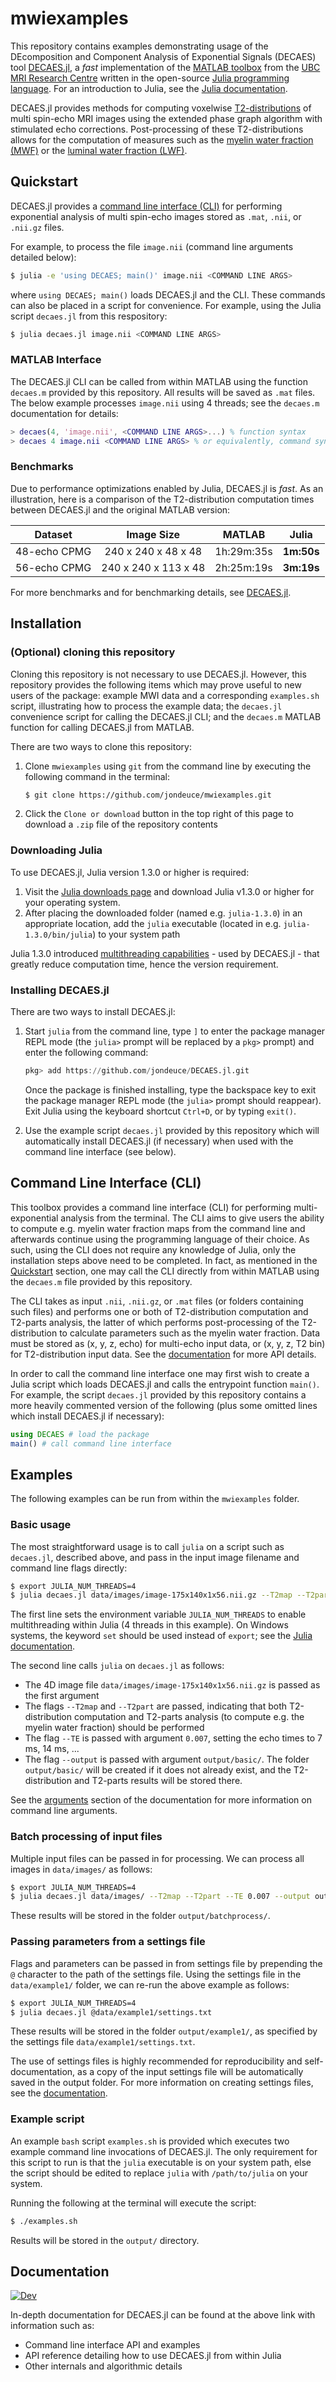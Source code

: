 # mwiexamples

This repository contains examples demonstrating usage of the DEcomposition and Component Analysis of Exponential Signals (DECAES) tool [DECAES.jl](https://github.com/jondeuce/DECAES.jl.git),
a *fast* implementation of the [MATLAB toolbox](https://mriresearch.med.ubc.ca/news-projects/myelin-water-fraction/) from the [UBC MRI Research Centre](https://mriresearch.med.ubc.ca/) written in the open-source [Julia programming language](https://julialang.org/).
For an introduction to Julia, see the [Julia documentation](https://docs.julialang.org/en/v1.3/).

DECAES.jl provides methods for computing voxelwise [T2-distributions](https://doi.org/10.1016/0022-2364(89)90011-5) of multi spin-echo MRI images using the extended phase graph algorithm with stimulated echo corrections.
Post-processing of these T2-distributions allows for the computation of measures such as the [myelin water fraction (MWF)](https://doi.org/10.1002/mrm.1910310614) or the [luminal water fraction (LWF)](https://doi.org/10.1148/radiol.2017161687).

## Quickstart

DECAES.jl provides a [command line interface (CLI)](https://jondeuce.github.io/DECAES.jl/dev/cli) for performing exponential analysis of multi spin-echo images stored as `.mat`, `.nii`, or `.nii.gz` files.

For example, to process the file `image.nii` (command line arguments detailed below):

```bash
$ julia -e 'using DECAES; main()' image.nii <COMMAND LINE ARGS>
```

where `using DECAES; main()` loads DECAES.jl and the CLI.
These commands can also be placed in a script for convenience.
For example, using the Julia script `decaes.jl` from this respository:

```bash
$ julia decaes.jl image.nii <COMMAND LINE ARGS>
```

### MATLAB Interface

The DECAES.jl CLI can be called from within MATLAB using the function `decaes.m` provided by this repository.
All results will be saved as `.mat` files.
The below example processes `image.nii` using 4 threads; see the `decaes.m` documentation for details:

```MATLAB
> decaes(4, 'image.nii', <COMMAND LINE ARGS>...) % function syntax
> decaes 4 image.nii <COMMAND LINE ARGS> % or equivalently, command syntax
```

### Benchmarks

Due to performance optimizations enabled by Julia, DECAES.jl is *fast*.
As an illustration, here is a comparison of the T2-distribution computation times between DECAES.jl and the original MATLAB version:

<center>

| Dataset      | Image Size           | MATLAB      | Julia      |
| :---:        | :---:                | :---:       | :---:      |
| 48-echo CPMG | 240 x 240 x 48 x 48  | 1h:29m:35s  | **1m:50s** |
| 56-echo CPMG | 240 x 240 x 113 x 48 | 2h:25m:19s  | **3m:19s** |

</center>

For more benchmarks and for benchmarking details, see [DECAES.jl](https://github.com/jondeuce/DECAES.jl#benchmarks).

## Installation

### (Optional) cloning this repository

Cloning this repository is not necessary to use DECAES.jl.
However, this repository provides the following items which may prove useful to new users of the package: example MWI data and a corresponding `examples.sh` script, illustrating how to process the example data; the `decaes.jl` convenience script for calling the DECAES.jl CLI; and the `decaes.m` MATLAB function for calling DECAES.jl from MATLAB.

There are two ways to clone this repository:

1. Clone `mwiexamples` using `git` from the command line by executing the following command in the terminal:

    ```bash
    $ git clone https://github.com/jondeuce/mwiexamples.git
    ```
2. Click the `Clone or download` button in the top right of this page to download a `.zip` file of the repository contents

### Downloading Julia

To use DECAES.jl, Julia version 1.3.0 or higher is required:

1. Visit the [Julia downloads page](https://julialang.org/downloads/) and download Julia v1.3.0 or higher for your operating system.
2. After placing the downloaded folder (named e.g. `julia-1.3.0`) in an appropriate location, add the `julia` executable (located in e.g. `julia-1.3.0/bin/julia`) to your system path

Julia 1.3.0 introduced [multithreading capabilities](https://julialang.org/blog/2019/07/multithreading) - used by DECAES.jl - that greatly reduce computation time, hence the version requirement.

### Installing DECAES.jl

There are two ways to install DECAES.jl:

1.  Start `julia` from the command line, type `]` to enter the package manager REPL mode (the `julia>` prompt will be replaced by a `pkg>` prompt) and enter the following command:

    ```julia
    pkg> add https://github.com/jondeuce/DECAES.jl.git
    ```

    Once the package is finished installing, type the backspace key to exit the package manager REPL mode (the `julia>` prompt should reappear).
    Exit Julia using the keyboard shortcut `Ctrl+D`, or by typing `exit()`.

2. Use the example script `decaes.jl` provided by this repository which will automatically install DECAES.jl (if necessary) when used with the command line interface (see below).

## Command Line Interface (CLI)

This toolbox provides a command line interface (CLI) for performing multi-exponential analysis from the terminal.
The CLI aims to give users the ability to compute e.g. myelin water fraction maps from the command line and afterwards continue using the programming language of their choice.
As such, using the CLI does not require any knowledge of Julia, only the installation steps above need to be completed.
In fact, as mentioned in the [Quickstart](@ref) section, one may call the CLI directly from within MATLAB using the `decaes.m` file provided by this repository.

The CLI takes as input `.nii`, `.nii.gz`, or `.mat` files (or folders containing such files) and performs one or both of T2-distribution computation and T2-parts analysis, the latter of which performs post-processing of the T2-distribution to calculate parameters such as the myelin water fraction.
Data must be stored as (x, y, z, echo) for multi-echo input data, or (x, y, z, T2 bin) for T2-distribution input data.
See the [documentation](https://jondeuce.github.io/DECAES.jl/dev/cli) for more API details.

In order to call the command line interface one may first wish to create a Julia script which loads DECAES.jl and calls the entrypoint function `main()`.
For example, the script `decaes.jl` provided by this repository contains a more heavily commented version of the following (plus some omitted lines which install DECAES.jl if necessary):

```julia
using DECAES # load the package
main() # call command line interface
```

## Examples

The following examples can be run from within the `mwiexamples` folder.

### Basic usage

The most straightforward usage is to call `julia` on a script such as `decaes.jl`, described above, and pass in the input image filename and command line flags directly:

```bash
$ export JULIA_NUM_THREADS=4
$ julia decaes.jl data/images/image-175x140x1x56.nii.gz --T2map --T2part --TE 0.007 --output output/basic/
```

The first line sets the environment variable `JULIA_NUM_THREADS` to enable multithreading within Julia (4 threads in this example).
On Windows systems, the keyword `set` should be used instead of `export`; see the [Julia documentation](https://docs.julialang.org/en/v1/manual/parallel-computing/#Setup-1).

The second line calls `julia` on `decaes.jl` as follows:

* The 4D image file `data/images/image-175x140x1x56.nii.gz` is passed as the first argument
* The flags `--T2map` and `--T2part` are passed, indicating that both T2-distribution computation and T2-parts analysis (to compute e.g. the myelin water fraction) should be performed
* The flag `--TE` is passed with argument `0.007`, setting the echo times to 7 ms, 14 ms, ...
* The flag `--output` is passed with argument `output/basic/`.
The folder `output/basic/` will be created if it does not already exist, and the T2-distribution and T2-parts results will be stored there.

See the [arguments](https://jondeuce.github.io/DECAES.jl/dev/cli/#Arguments-1) section of the documentation for more information on command line arguments.

### Batch processing of input files

Multiple input files can be passed in for processing.
We can process all images in `data/images/` as follows:

```bash
$ export JULIA_NUM_THREADS=4
$ julia decaes.jl data/images/ --T2map --T2part --TE 0.007 --output output/batchprocess/
```

These results will be stored in the folder `output/batchprocess/`.

### Passing parameters from a settings file

Flags and parameters can be passed in from settings file by prepending the `@` character to the path of the settings file.
Using the settings file in the `data/example1/` folder, we can re-run the above example as follows:

```bash
$ export JULIA_NUM_THREADS=4
$ julia decaes.jl @data/example1/settings.txt
```

These results will be stored in the folder `output/example1/`, as specified by the settings file `data/example1/settings.txt`.

The use of settings files is highly recommended for reproducibility and self-documentation, as a copy of the input settings file will be automatically saved in the output folder.
For more information on creating settings files, see the [documentation](https://jondeuce.github.io/DECAES.jl/dev/cli/#Settings-files-1).

### Example script

An example `bash` script `examples.sh` is provided which executes two example command line invocations of DECAES.jl.
The only requirement for this script to run is that the `julia` executable is on your system path, else the script should be edited to replace `julia` with `/path/to/julia` on your system.

Running the following at the terminal will execute the script:

```bash
$ ./examples.sh
```

Results will be stored in the `output/` directory.

## Documentation

[![Dev](https://img.shields.io/badge/docs-dev-blue.svg)](https://jondeuce.github.io/DECAES.jl/dev)

In-depth documentation for DECAES.jl can be found at the above link with information such as:
* Command line interface API and examples
* API reference detailing how to use DECAES.jl from within Julia
* Other internals and algorithmic details
